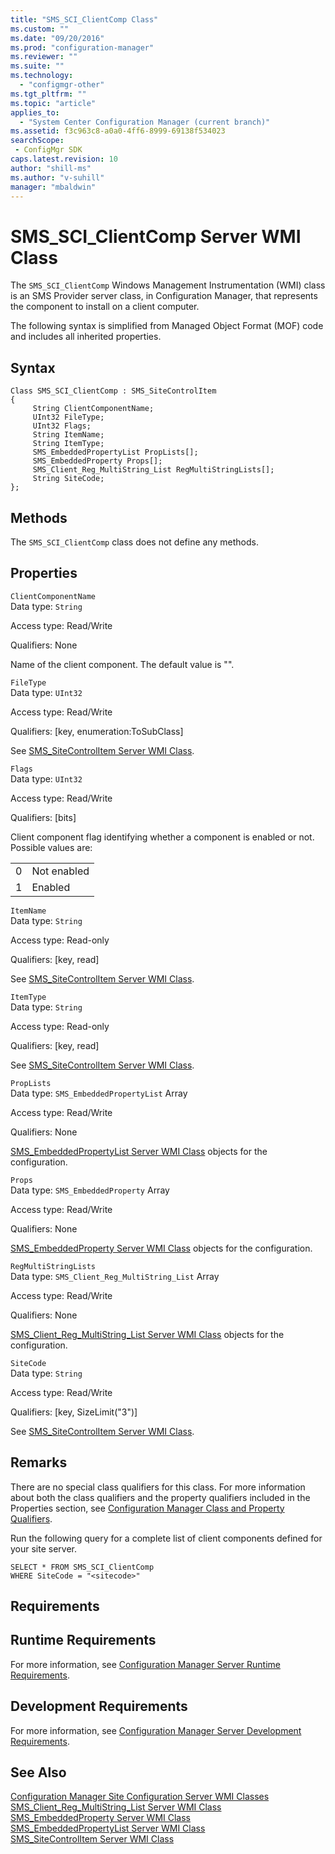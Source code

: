 ```yaml
---
title: "SMS_SCI_ClientComp Class"
ms.custom: ""
ms.date: "09/20/2016"
ms.prod: "configuration-manager"
ms.reviewer: ""
ms.suite: ""
ms.technology:
  - "configmgr-other"
ms.tgt_pltfrm: ""
ms.topic: "article"
applies_to:
  - "System Center Configuration Manager (current branch)"
ms.assetid: f3c963c8-a0a0-4ff6-8999-69138f534023searchScope: - ConfigMgr SDK
caps.latest.revision: 10
author: "shill-ms"
ms.author: "v-suhill"
manager: "mbaldwin"
---
```

# SMS_SCI_ClientComp Server WMI Class
The `SMS_SCI_ClientComp` Windows Management Instrumentation (WMI) class is an SMS Provider server class, in Configuration Manager, that represents the component to install on a client computer.  

 The following syntax is simplified from Managed Object Format (MOF) code and includes all inherited properties.  

## Syntax  

```  
Class SMS_SCI_ClientComp : SMS_SiteControlItem   
{  
     String ClientComponentName;  
     UInt32 FileType;  
     UInt32 Flags;  
     String ItemName;  
     String ItemType;  
     SMS_EmbeddedPropertyList PropLists[];  
     SMS_EmbeddedProperty Props[];  
     SMS_Client_Reg_MultiString_List RegMultiStringLists[];  
     String SiteCode;  
};  
```  

## Methods  
 The `SMS_SCI_ClientComp` class does not define any methods.  

## Properties  
 `ClientComponentName`  
 Data type: `String`  

 Access type: Read/Write  

 Qualifiers: None  

 Name of the client component. The default value is "".  

 `FileType`  
 Data type: `UInt32`  

 Access type: Read/Write  

 Qualifiers: [key, enumeration:ToSubClass]  

 See [SMS_SiteControlItem Server WMI Class](../../../../../develop/reference/core/servers/configure/sms_sitecontrolitem-server-wmi-class.md).  

 `Flags`  
 Data type: `UInt32`  

 Access type: Read/Write  

 Qualifiers: [bits]  

 Client component flag identifying whether a component is enabled or not. Possible values are:  

|||  
|-|-|  
|0|Not enabled|  
|1|Enabled|  

 `ItemName`  
 Data type: `String`  

 Access type: Read-only  

 Qualifiers: [key, read]  

 See [SMS_SiteControlItem Server WMI Class](../../../../../develop/reference/core/servers/configure/sms_sitecontrolitem-server-wmi-class.md).  

 `ItemType`  
 Data type: `String`  

 Access type: Read-only  

 Qualifiers: [key, read]  

 See [SMS_SiteControlItem Server WMI Class](../../../../../develop/reference/core/servers/configure/sms_sitecontrolitem-server-wmi-class.md).  

 `PropLists`  
 Data type: `SMS_EmbeddedPropertyList` Array  

 Access type: Read/Write  

 Qualifiers: None  

 [SMS_EmbeddedPropertyList Server WMI Class](../../../../../develop/reference/core/servers/configure/sms_embeddedpropertylist-server-wmi-class.md) objects for the configuration.  

 `Props`  
 Data type: `SMS_EmbeddedProperty` Array  

 Access type: Read/Write  

 Qualifiers: None  

 [SMS_EmbeddedProperty Server WMI Class](../../../../../develop/reference/core/servers/configure/sms_embeddedproperty-server-wmi-class.md) objects for the configuration.  

 `RegMultiStringLists`  
 Data type: `SMS_Client_Reg_MultiString_List` Array  

 Access type: Read/Write  

 Qualifiers: None  

 [SMS_Client_Reg_MultiString_List Server WMI Class](../../../../../develop/reference/core/servers/configure/sms_client_reg_multistring_list-server-wmi-class.md) objects for the configuration.  

 `SiteCode`  
 Data type: `String`  

 Access type: Read/Write  

 Qualifiers: [key, SizeLimit("3")]  

 See [SMS_SiteControlItem Server WMI Class](../../../../../develop/reference/core/servers/configure/sms_sitecontrolitem-server-wmi-class.md).  

## Remarks  
 There are no special class qualifiers for this class. For more information about both the class qualifiers and the property qualifiers included in the Properties section, see [Configuration Manager Class and Property Qualifiers](../../../../../develop/reference/misc/class-and-property-qualifiers.md).  

 Run the following query for a complete list of client components defined for your site server.  

```  
SELECT * FROM SMS_SCI_ClientComp  
WHERE SiteCode = "<sitecode>"  
```  

## Requirements  

## Runtime Requirements  
 For more information, see [Configuration Manager Server Runtime Requirements](../../../../../develop/core/reqs/server-runtime-requirements.md).  

## Development Requirements  
 For more information, see [Configuration Manager Server Development Requirements](../../../../../develop/core/reqs/server-development-requirements.md).  

## See Also  
 [Configuration Manager Site Configuration Server WMI Classes](../../../../../develop/reference/core/servers/configure/site-configuration-server-wmi-classes.md)   
 [SMS_Client_Reg_MultiString_List Server WMI Class](../../../../../develop/reference/core/servers/configure/sms_client_reg_multistring_list-server-wmi-class.md)   
 [SMS_EmbeddedProperty Server WMI Class](../../../../../develop/reference/core/servers/configure/sms_embeddedproperty-server-wmi-class.md)   
 [SMS_EmbeddedPropertyList Server WMI Class](../../../../../develop/reference/core/servers/configure/sms_embeddedpropertylist-server-wmi-class.md)   
 [SMS_SiteControlItem Server WMI Class](../../../../../develop/reference/core/servers/configure/sms_sitecontrolitem-server-wmi-class.md)
